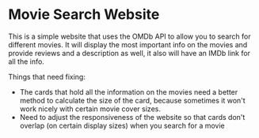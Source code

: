 # Movie Search Website

This is a simple website that uses the OMDb API to allow you to search for different movies. It will display the most important info on the movies and provide reviews and a description as well, it also will have an IMDb link for all the info.


Things that need fixing:
* The cards that hold all the information on the movies need a better method to calculate the size of the card, because sometimes it won't work nicely with certain movie cover sizes.
* Need to adjust the responsiveness of the website so that cards don't overlap (on certain display sizes) when you search for a movie
